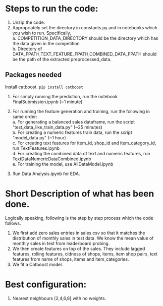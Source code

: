 # Steps to run the code:
1. Unzip the code.
2. Appropriately set the directory in constants.py and in notebooks which you wish to run. Specifically,<br/>
    a. COMPETITION_DATA_DIRECTORY should be the directory which has the data given in the competition<br/>
    b. Directory of DATA_FPATH,TEXT_FEATURE_FPATH,COMBINED_DATA_FPATH should be the path of the extracted preprocessed_data.<br/>

## Packages needed
Install catboost. `pip install catboost`

1. For simply running the prediction, run the notebook FinalSubmission.ipynb (~1 minute)<br/>
2. For running the feature generation and training, run the following in same order:<br/>
    a. For generating a balanced sales dataframe, run the script "test_data_like_train_data.py" (~25 minutes)<br/>
    b. For creating a numeric features train data, run the script "model_data.py" (~1 hour)<br/>
    c. For creating text features for item_id, shop_id and item_category_id, run TextFeatures.ipynb<br/>
    d. For creating the combined data of text and numeric features, run TextDataNumericDataCombined.ipynb<br/>
    e. For training the model, use AllDataModel.ipynb<br/>

3. Run 	Data Analysis.ipynb for EDA.<br/>


# Short Description of what has been done.
Logically speaking, following is the step by step process which the code follows.
1. We first add zero sales entries in sales.csv so that it matches the distribution of monthly sales in test data. We
    know the mean value of monthly sales in test from leaderboard probing.
2. We then create features on top of the sales. They include lagged features, rolling features, oldness of shops, items,
    item shop pairs, text features from name of shops, items and item_categories.
3. We fit a Catboost model.


# Best configuration:
 1. Nearest neighbours [2,4,6,8] with no weights.
